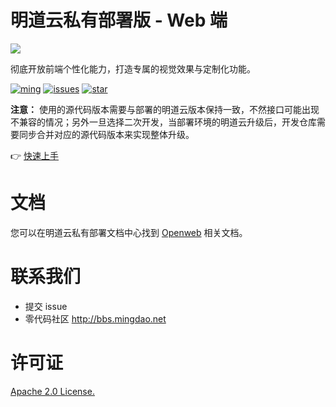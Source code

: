 明道云私有部署版 - Web 端
==========

![](https://user-images.githubusercontent.com/7261408/132197149-901d0014-74ff-4547-bb8d-9aeeee49d0b4.png)

彻底开放前端个性化能力，打造专属的视觉效果与定制化功能。

[![ming](https://img.shields.io/badge/I%20%E2%9D%A4%20MY%20TEAM-%E6%98%8E-blue)](https://www.mingdao.com) [![issues](https://img.shields.io/github/issues/mingdaocom/pd-openweb)](https://github.com/mingdaocom/pd-openweb/issues) [![star](https://img.shields.io/github/stars/mingdaocom/pd-openweb)](https://github.com/mingdaocom/pd-openweb/stargazers)


**注意：** 使用的源代码版本需要与部署的明道云版本保持一致，不然接口可能出现不兼容的情况；另外一旦选择二次开发，当部署环境的明道云升级后，开发仓库需要同步合并对应的源代码版本来实现整体升级。

👉  [快速上手](https://docs.pd.mingdao.com/sd/web/start.html)

# 文档

您可以在明道云私有部署文档中心找到 [Openweb](https://docs.pd.mingdao.com/sd/web/) 相关文档。

# 联系我们

* 提交 issue
* 零代码社区 http://bbs.mingdao.net

# 许可证
[Apache 2.0 License.](/LICENSE)
